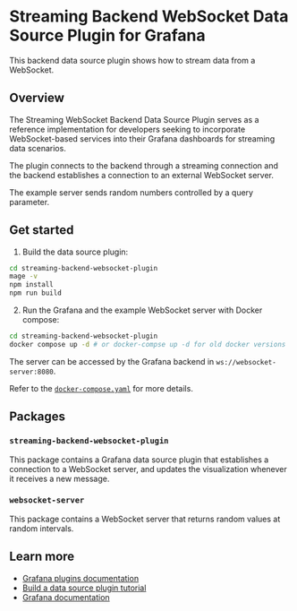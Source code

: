 # Streaming Backend WebSocket Data Source Plugin for Grafana

This backend data source plugin shows how to stream data from a WebSocket.
## Overview

The Streaming WebSocket Backend Data Source Plugin serves as a reference implementation for developers seeking to incorporate WebSocket-based services into their Grafana dashboards for streaming data scenarios.

The plugin connects to the backend through a streaming connection and the backend establishes a connection to an external WebSocket server.

The example server sends random numbers controlled by a query parameter.

## Get started

1. Build the data source plugin:

  ```sh
cd streaming-backend-websocket-plugin
mage -v
npm install
npm run build
  ```

2. Run the Grafana and the example WebSocket server with Docker compose:

```sh
cd streaming-backend-websocket-plugin
docker compose up -d # or docker-compse up -d for old docker versions
```

The server can be accessed by the Grafana backend in `ws://websocket-server:8080`.

Refer to the [`docker-compose.yaml`](./streaming-backend-websocket-plugin/docker-compose.yaml) for more details.

## Packages

### `streaming-backend-websocket-plugin`

This package contains a Grafana data source plugin that establishes a connection to a WebSocket server, and updates the visualization whenever it receives a new message.

### `websocket-server`

This package contains a WebSocket server that returns random values at random intervals.

## Learn more

- [Grafana plugins documentation](https://grafana.com/developers/plugin-tools/)
- [Build a data source plugin tutorial](https://grafana.com/developers/plugin-tools/tutorials/build-a-data-source-plugin)
- [Grafana documentation](https://grafana.com/docs/)